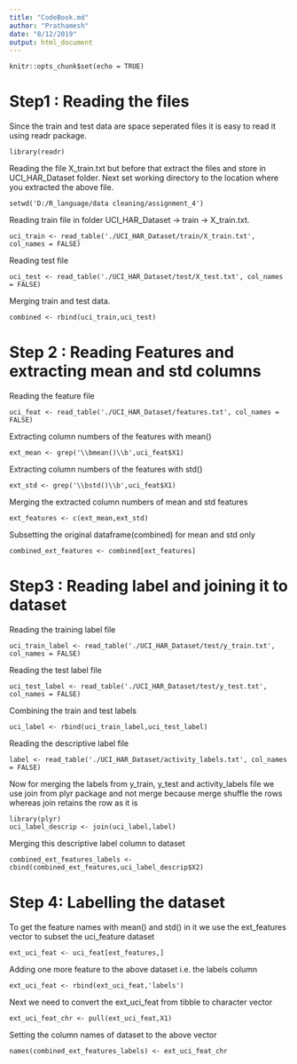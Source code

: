 ```yaml
---
title: "CodeBook.md"
author: "Prathamesh"
date: "8/12/2019"
output: html_document
---
```


```{r setup, include=FALSE}
knitr::opts_chunk$set(echo = TRUE)
```

# Step1 : Reading the files
Since the train and test data are space seperated files it is easy to read it using readr
package.

```{r eval=FALSE}
library(readr)
```

Reading the file X_train.txt but before that extract the files and store in UCI_HAR_Dataset
folder. Next set working directory to the location where you extracted the above file.

```{r eval=FALSE}
setwd('D:/R_language/data cleaning/assignment_4')
```

Reading train file in folder UCI_HAR_Dataset -> train -> X_train.txt.
```{r eval=FALSE}
uci_train <- read_table('./UCI_HAR_Dataset/train/X_train.txt', col_names = FALSE) 
```

Reading test file
```{r eval=FALSE}
uci_test <- read_table('./UCI_HAR_Dataset/test/X_test.txt', col_names = FALSE) 
```

Merging train and test data.
```{r eval=FALSE}
combined <- rbind(uci_train,uci_test)
```

# Step 2 : Reading Features and extracting mean and std columns
Reading the feature file
```{r eval=FALSE}
uci_feat <- read_table('./UCI_HAR_Dataset/features.txt', col_names = FALSE)
```

Extracting column numbers of the features with mean()
```{r eval=FALSE}
ext_mean <- grep('\\bmean()\\b',uci_feat$X1)
```

Extracting column numbers of the features with std()
```{r eval=FALSE}
ext_std <- grep('\\bstd()\\b',uci_feat$X1)
```
  
Merging the extracted column numbers of mean and std features
```{r eval=FALSE}
ext_features <- c(ext_mean,ext_std)
```

Subsetting the original dataframe(combined) for mean and std only
```{r eval = FALSE}
combined_ext_features <- combined[ext_features]
```

# Step3 : Reading label and joining it to dataset
Reading the training label file
```{r eval=FALSE}
uci_train_label <- read_table('./UCI_HAR_Dataset/test/y_train.txt', col_names = FALSE) 
```

Reading the test label file
```{r eval=FALSE}
uci_test_label <- read_table('./UCI_HAR_Dataset/test/y_test.txt', col_names = FALSE) 
```

Combining the train and test labels
```{r eval=FALSE}
uci_label <- rbind(uci_train_label,uci_test_label)
```

Reading the descriptive label file
```{r eval=FALSE}
label <- read_table('./UCI_HAR_Dataset/activity_labels.txt', col_names = FALSE)
```

Now for merging the labels from y_train, y_test and activity_labels file we use join from plyr package and not merge because merge shuffle the rows whereas join retains the row as it is
```{r eval=FALSE}
library(plyr)
uci_label_descrip <- join(uci_label,label)
```

Merging this descriptive label column to dataset
```{r eval=FALSE}
combined_ext_features_labels <- cbind(combined_ext_features,uci_label_descrip$X2)
```

# Step 4: Labelling the dataset
To get the feature names with mean() and std() in it we use the ext_features vector to subset the uci_feature dataset
```{r eval=FALSE}
ext_uci_feat <- uci_feat[ext_features,]
```

Adding one more feature to the above dataset i.e. the labels column
```{r eval=FALSE}
ext_uci_feat <- rbind(ext_uci_feat,'labels')
```

Next we need to convert the ext_uci_feat from tibble to character vector
```{r eval=FALSE}
ext_uci_feat_chr <- pull(ext_uci_feat,X1)
```

Setting the column names of dataset to the above vector
```{r eval=FALSE}
names(combined_ext_features_labels) <- ext_uci_feat_chr
```
